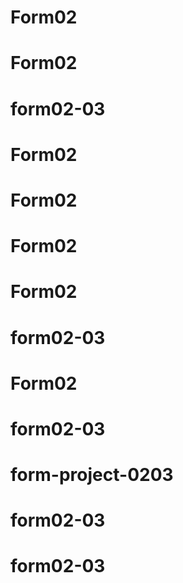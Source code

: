 # Form02
# Form02
# form02-03
# Form02
# Form02
# Form02
# Form02
# form02-03
# Form02
# form02-03
# form-project-0203
# form02-03
# form02-03
